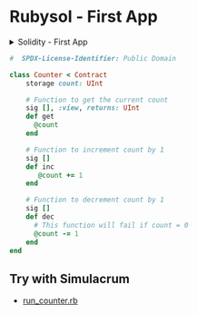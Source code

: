 # Rubysol - First App



<details>
<summary markdown="1">Solidity - First App</summary>

``` solidity
// SPDX-License-Identifier: MIT
pragma solidity ^0.8.20;

contract Counter {
    uint public count;

    // Function to get the current count
    function get() public view returns (uint) {
        return count;
    }

    // Function to increment count by 1
    function inc() public {
        count += 1;
    }

    // Function to decrement count by 1
    function dec() public {
        // This function will fail if count = 0
        count -= 1;
    }
}
```

</details>



``` ruby
#  SPDX-License-Identifier: Public Domain

class Counter < Contract
    storage count: UInt

    # Function to get the current count
    sig [], :view, returns: UInt
    def get
      @count
    end

    # Function to increment count by 1
    sig []
    def inc
       @count += 1
    end

    # Function to decrement count by 1
    sig []
    def dec
      # This function will fail if count = 0
      @count -= 1
    end
end
```


## Try with Simulacrum

- [run_counter.rb](run_counter.rb)
